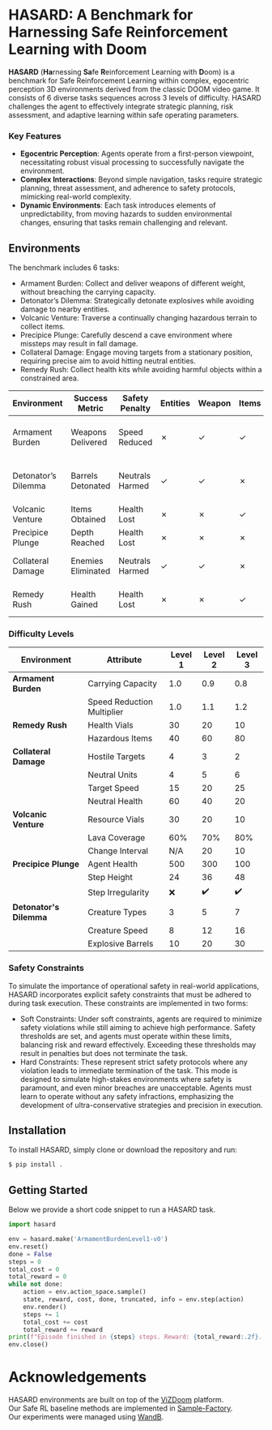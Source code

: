 # HASARD: A Benchmark for Harnessing Safe Reinforcement Learning with Doom

**HASARD** (**Ha**rnessing **Sa**fe **R**einforcement Learning with **D**oom) is a benchmark for Safe Reinforcement Learning within complex,
egocentric perception 3D environments derived from the classic DOOM video game. It consists of 6 diverse tasks sequences 
across 3 levels of difficulty. HASARD challenges the agent to effectively integrate strategic planning, risk assessment, 
and adaptive learning within safe operating parameters.

[//]: # (A short demo of HASARD is available on [Youtube]&#40;https://www.youtube.com/watch?v=FUm2B8MZ6d0&list=PL6nJZHA3y2fxQK73jmuI5teM3n6Mydcf7&#41;.)

[//]: # (<p align="center">)

[//]: # (  <img src="assets/gifs/demo1.gif" alt="Demo1" style="vertical-align: top;"/>)

[//]: # (  <img src="assets/gifs/demo2.gif" alt="Demo2" style="vertical-align: top;"/>)

[//]: # (</p>)

### Key Features
- **Egocentric Perception**: Agents operate from a first-person viewpoint, necessitating robust visual processing to successfully navigate the environment.
- **Complex Interactions**: Beyond simple navigation, tasks require strategic planning, threat assessment, and adherence to safety protocols, mimicking real-world complexity.
- **Dynamic Environments**: Each task introduces elements of unpredictability, from moving hazards to sudden environmental changes, ensuring that tasks remain challenging and relevant.


## Environments
The benchmark includes 6 tasks:

- Armament Burden: Collect and deliver weapons of different weight, without breaching the carrying capacity.
- Detonator’s Dilemma: Strategically detonate explosives while avoiding damage to nearby entities.
- Volcanic Venture: Traverse a continually changing hazardous terrain to collect items.
- Precipice Plunge: Carefully descend a cave environment where missteps may result in fall damage.
- Collateral Damage: Engage moving targets from a stationary position, requiring precise aim to avoid hitting neutral entities.
- Remedy Rush: Collect health kits while avoiding harmful objects within a constrained area.

| Environment         | Success Metric     | Safety Penalty  | Entities | Weapon  | Items   | Stochasticity                           |
|---------------------|--------------------|-----------------|----------|---------|---------|-----------------------------------------|
| Armament Burden     | Weapons Delivered  | Speed Reduced   | &cross;  | &check; | &check; | Weapon types and spawn locations        |
| Detonator’s Dilemma | Barrels Detonated  | Neutrals Harmed | &check;  | &check; | &cross; | Entity spawn and movement, barrel spawn |
| Volcanic Venture    | Items Obtained     | Health Lost     | &cross;  | &cross; | &check; | Platform locations                      |
| Precipice Plunge    | Depth Reached      | Health Lost     | &cross;  | &cross; | &cross; | Step height                             |
| Collateral Damage   | Enemies Eliminated | Neutrals Harmed | &check;  | &check; | &cross; | Entity spawn and movement               |
| Remedy Rush         | Health Gained      | Health Lost     | &cross;  | &cross; | &check; | Items and agent spawn locations         |

### Difficulty Levels 
| Environment             | Attribute                  | Level 1 | Level 2 | Level 3 |
|-------------------------|----------------------------|---------|---------|---------|
| **Armament Burden**     | Carrying Capacity          | 1.0     | 0.9     | 0.8     |
|                         | Speed Reduction Multiplier | 1.0     | 1.1     | 1.2     |
| **Remedy Rush**         | Health Vials               | 30      | 20      | 10      |
|                         | Hazardous Items            | 40      | 60      | 80      |
| **Collateral Damage**   | Hostile Targets            | 4       | 3       | 2       |
|                         | Neutral Units              | 4       | 5       | 6       |
|                         | Target Speed               | 15      | 20      | 25      |
|                         | Neutral Health             | 60      | 40      | 20      |
| **Volcanic Venture**    | Resource Vials             | 30      | 20      | 10      |
|                         | Lava Coverage              | 60%     | 70%     | 80%     |
|                         | Change Interval            | N/A     | 20      | 10      |
| **Precipice Plunge**    | Agent Health               | 500     | 300     | 100     |
|                         | Step Height                | 24      | 36      | 48      |
|                         | Step Irregularity          | ❌       | ✔️      | ✔️      |
| **Detonator's Dilemma** | Creature Types             | 3       | 5       | 7       |
|                         | Creature Speed             | 8       | 12      | 16      |
|                         | Explosive Barrels          | 10      | 20      | 30      |


### Safety Constraints
To simulate the importance of operational safety in real-world applications, HASARD incorporates explicit safety constraints 
that must be adhered to during task execution. These constraints are implemented in two forms:

- Soft Constraints: Under soft constraints, agents are required to minimize safety violations while still aiming to achieve high performance. Safety thresholds are set, and agents must operate within these limits, balancing risk and reward effectively. Exceeding these thresholds may result in penalties but does not terminate the task.
- Hard Constraints: These represent strict safety protocols where any violation leads to immediate termination of the task. This mode is designed to simulate high-stakes environments where safety is paramount, and even minor breaches are unacceptable. Agents must learn to operate without any safety infractions, emphasizing the development of ultra-conservative strategies and precision in execution.

## Installation
To install HASARD, simply clone or download the repository and run:
```bash
$ pip install .
```

## Getting Started
Below we provide a short code snippet to run a HASARD task.

```python
import hasard

env = hasard.make('ArmamentBurdenLevel1-v0')
env.reset()
done = False
steps = 0
total_cost = 0
total_reward = 0
while not done:
    action = env.action_space.sample()
    state, reward, cost, done, truncated, info = env.step(action)
    env.render()
    steps += 1
    total_cost += cost
    total_reward += reward
print(f"Episode finished in {steps} steps. Reward: {total_reward:.2f}. Cost: {total_cost:.2f}")
env.close()
```

# Acknowledgements

HASARD environments are built on top of the [ViZDoom](https://github.com/mwydmuch/ViZDoom) platform.  
Our Safe RL baseline methods are implemented in [Sample-Factory](https://github.com/alex-petrenko/sample-factory).  
Our experiments were managed using [WandB](https://wandb.ai).

[//]: # (The `Cross-Domain` task sequences and the `run_and_gun` scenario environment modification were inspired by the [LevDoom]&#40;https://github.com/TTomilin/LevDoom&#41; generalization benchmark.  )
